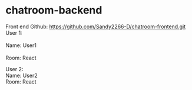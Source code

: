 # chatroom-backend <br/>

Front end Github: https://github.com/Sandy2266-D/chatroom-frontend.git <br/>
User 1:		<br/>								
Name: User1<br/>									
Room: React<br/>

User 2: <br/>
Name: User2	 <br/>
Room: React
